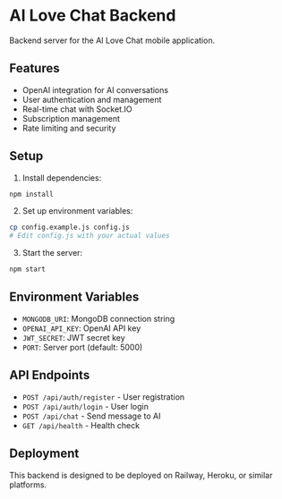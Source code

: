 # AI Love Chat Backend

Backend server for the AI Love Chat mobile application.

## Features

- OpenAI integration for AI conversations
- User authentication and management
- Real-time chat with Socket.IO
- Subscription management
- Rate limiting and security

## Setup

1. Install dependencies:
```bash
npm install
```

2. Set up environment variables:
```bash
cp config.example.js config.js
# Edit config.js with your actual values
```

3. Start the server:
```bash
npm start
```

## Environment Variables

- `MONGODB_URI`: MongoDB connection string
- `OPENAI_API_KEY`: OpenAI API key
- `JWT_SECRET`: JWT secret key
- `PORT`: Server port (default: 5000)

## API Endpoints

- `POST /api/auth/register` - User registration
- `POST /api/auth/login` - User login
- `POST /api/chat` - Send message to AI
- `GET /api/health` - Health check

## Deployment

This backend is designed to be deployed on Railway, Heroku, or similar platforms. 